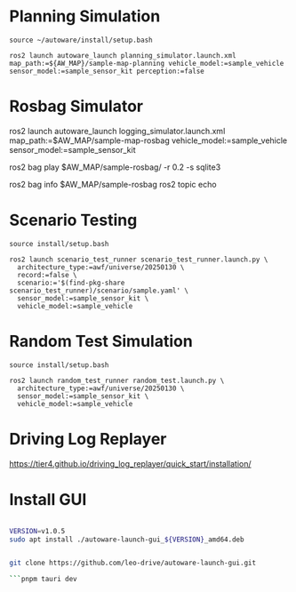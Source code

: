 

# Planning Simulation


```shell
source ~/autoware/install/setup.bash

ros2 launch autoware_launch planning_simulator.launch.xml map_path:=${AW_MAP}/sample-map-planning vehicle_model:=sample_vehicle sensor_model:=sample_sensor_kit perception:=false

```
# Rosbag Simulator

ros2 launch autoware_launch logging_simulator.launch.xml map_path:=$AW_MAP/sample-map-rosbag vehicle_model:=sample_vehicle sensor_model:=sample_sensor_kit

ros2 bag play $AW_MAP/sample-rosbag/ -r 0.2 -s sqlite3

ros2 bag info $AW_MAP/sample-rosbag
ros2 topic echo <topic>

# Scenario Testing


```shell
source install/setup.bash

ros2 launch scenario_test_runner scenario_test_runner.launch.py \
  architecture_type:=awf/universe/20250130 \
  record:=false \
  scenario:='$(find-pkg-share scenario_test_runner)/scenario/sample.yaml' \
  sensor_model:=sample_sensor_kit \
  vehicle_model:=sample_vehicle
```

# Random Test Simulation


```shell
source install/setup.bash

ros2 launch random_test_runner random_test.launch.py \
  architecture_type:=awf/universe/20250130 \
  sensor_model:=sample_sensor_kit \
  vehicle_model:=sample_vehicle

```

# Driving Log Replayer 

https://tier4.github.io/driving_log_replayer/quick_start/installation/


# Install GUI 

```bash

VERSION=v1.0.5
sudo apt install ./autoware-launch-gui_${VERSION}_amd64.deb


git clone https://github.com/leo-drive/autoware-launch-gui.git

```pnpm tauri dev
